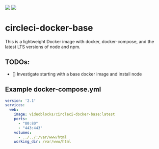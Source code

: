 [![](https://images.microbadger.com/badges/image/videoblocks/circleci-docker-base.svg)](https://microbadger.com/images/videoblocks/circleci-docker-base "Get your own image badge on microbadger.com") [![](https://images.microbadger.com/badges/version/videoblocks/circleci-docker-base.svg)](https://microbadger.com/images/videoblocks/circleci-docker-base "Get your own version badge on microbadger.com")

# circleci-docker-base
This is a lightweight Docker image with docker, docker-compose, and the latest LTS versions of node and npm.

## TODOs:
- [] Investigate starting with a base docker image and install node


## Example docker-compose.yml 
```yaml
version: '2.1'
services:
  web:
    image: videoblocks/circleci-docker-base:latest
    ports:
      - "80:80"
      - "443:443"
    volumes:
      - ../../:/var/www/html
    working_dir: /var/www/html
```
